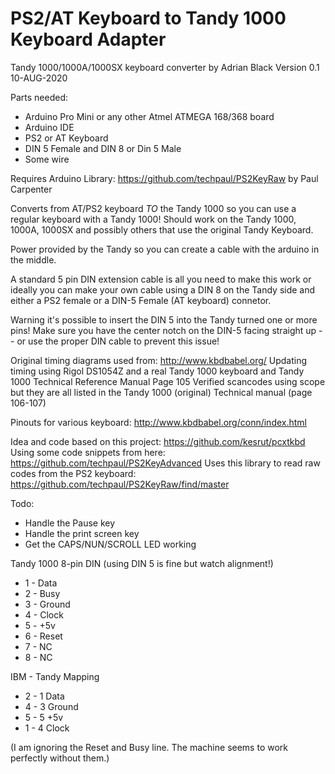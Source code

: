 # PS2/AT Keyboard to Tandy 1000 Keyboard Adapter

Tandy 1000/1000A/1000SX keyboard converter by Adrian Black
Version 0.1 10-AUG-2020

Parts needed:
- Arduino Pro Mini or any other Atmel ATMEGA 168/368 board
- Arduino IDE
- PS2 or AT Keyboard
- DIN 5 Female and DIN 8 or Din 5 Male
- Some wire

Requires Arduino Library: https://github.com/techpaul/PS2KeyRaw by Paul Carpenter

Converts from AT/PS2 keyboard _TO_ the Tandy 1000 so you can use a regular keyboard with a Tandy 1000! Should work on the Tandy 1000, 1000A, 1000SX and possibly others that use the original Tandy Keyboard. 

Power provided by the Tandy so you can create a cable with the arduino in the middle. 

A standard 5 pin DIN extension cable is all you need to make this work or ideally you can make your own cable using a DIN 8 on the Tandy side and either a PS2 female or a DIN-5 Female (AT keyboard) connetor.

Warning it's possible to insert the DIN 5 into the Tandy turned one or more pins! Make sure you have the center notch on the DIN-5 facing straight up -- or use the proper DIN cable to prevent this issue!

Original timing diagrams used from: http://www.kbdbabel.org/
Updating timing using Rigol DS1054Z and a real Tandy 1000 keyboard and Tandy 1000 Technical Reference Manual Page 105
Verified scancodes using scope but they are all listed in the Tandy 1000 (original) Technical manual (page 106-107)

Pinouts for various keyboard: http://www.kbdbabel.org/conn/index.html

Idea and code based on this project: https://github.com/kesrut/pcxtkbd
Using some code snippets from here: https://github.com/techpaul/PS2KeyAdvanced
Uses this library to read raw codes from the PS2 keyboard: https://github.com/techpaul/PS2KeyRaw/find/master
 
Todo: 
- Handle the Pause key
- Handle the print screen key
- Get the CAPS/NUN/SCROLL LED working 

Tandy 1000 8-pin DIN (using DIN 5 is fine but watch alignment!)
- 1 - Data
- 2 - Busy
- 3 - Ground
- 4 - Clock
- 5 - +5v
- 6 - Reset
- 7 - NC
- 8 - NC

IBM - Tandy Mapping
- 2 - 1 Data
- 4 - 3 Ground
- 5 - 5 +5v
- 1 - 4 Clock

(I am ignoring the Reset and Busy line. The machine seems to work perfectly without them.)
